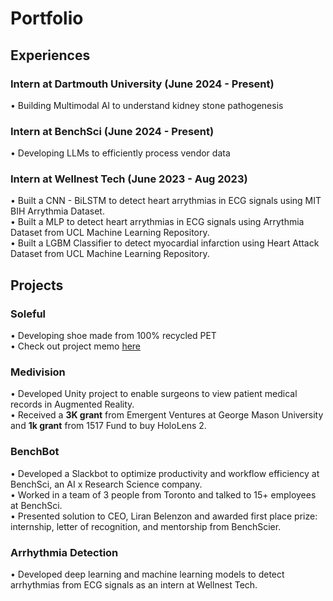 # Portfolio

## Experiences
### Intern at Dartmouth University (June 2024 - Present)
• Building Multimodal AI to understand kidney stone pathogenesis

### Intern at BenchSci (June 2024 - Present)
• Developing LLMs to efficiently process vendor data

### Intern at Wellnest Tech (June 2023 - Aug 2023)
• Built a CNN - BiLSTM to detect heart arrythmias in ECG signals using MIT BIH Arrythmia Dataset. <br/>
• Built a MLP to detect heart arrythmias in ECG signals using Arrythmia Dataset from UCL Machine Learning Repository. <br/>
• Built a LGBM Classifier to detect myocardial infarction using Heart Attack Dataset from UCL Machine Learning Repository. 

## Projects

### Soleful
• Developing shoe made from 100% recycled PET <br/>
• Check out project memo [here]

[here]: https://polarized-peripheral-90c.notion.site/Preventing-Foot-Disease-Through-High-Quality-Affordable-Footwear-in-Ethiopia-ce7a1f811c0447b2a80c9e44448a970f  "here"

### Medivision 
• Developed Unity project to enable surgeons to view patient medical records in Augmented Reality. <br/>
• Received a **3K grant** from Emergent Ventures at George Mason University and **1k grant** from 1517 Fund to buy HoloLens 2.

### BenchBot 
• Developed a Slackbot to optimize productivity and workflow efficiency at BenchSci, an AI x Research Science company. <br/>
• Worked in a team of 3 people from Toronto and talked to 15+ employees at BenchSci. <br/>
• Presented solution to CEO, Liran Belenzon and awarded first place prize: internship, letter of recognition, and mentorship from BenchScier.

### Arrhythmia Detection
• Developed deep learning and machine learning models to detect arrhythmias from ECG signals as an intern at Wellnest Tech.



